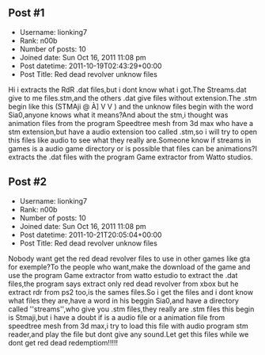 ## Post #1
- Username: lionking7
- Rank: n00b
- Number of posts: 10
- Joined date: Sun Oct 16, 2011 11:08 pm
- Post datetime: 2011-10-19T02:43:29+00:00
- Post Title: Red dead revolver unknow files

Hi i extracts the RdR .dat files,but i dont know what i got.The Streams.dat give to me files.stm,and the others .dat give files without extension.The .stm begin like this (STMAji  @   À]         V  V   ) and the unknow files begin with the word Sia0,anyone knows what it means?And about the stm,i  thought was animation files from the program Speedtree mesh from 3d max who have a stm extension,but have  a audio extension too called .stm,so i will try to open this files like audio to see what they really are.Someone know if streams in games is a audio game directory or is possible that files can be animations?I extracts the .dat files with the program Game extractor from Watto studios.
## Post #2
- Username: lionking7
- Rank: n00b
- Number of posts: 10
- Joined date: Sun Oct 16, 2011 11:08 pm
- Post datetime: 2011-10-21T20:05:04+00:00
- Post Title: Red dead revolver unknow files

Nobody want get the red dead revolver files to use in other games like gta for exemple?To the people who want,make the download of the game and use the program Game extractor from watto estudio to extract the .dat files,the program says extract only red dead revolver from xbox but he extract  rdr from ps2 too,is the sames files.So i get the files and i dont know what files they are,have a word in his beggin Sia0,and have a directory called ''streams'',who give you .stm files,they really are .stm files this begin is Stmaji,but i have a doubt if is a audio file or a animation file from speedtree mesh from 3d max,i try to load this file with audio program stm reader,and play the file but dont give any sound.Let get this files while we dont get red dead redemptiom!!!!!
